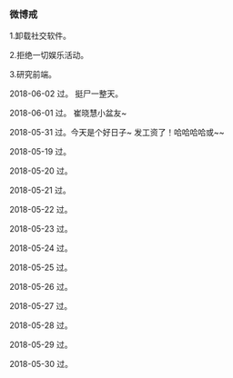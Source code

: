 ### 微博戒

1.卸载社交软件。

2.拒绝一切娱乐活动。

3.研究前端。

2018-06-02 过。 挺尸一整天。

2018-06-01 过。 崔晓慧小盆友~ 

2018-05-31 过。今天是个好日子~ 发工资了！哈哈哈哈或~~

2018-05-19 过。
             
2018-05-20 过。

2018-05-21 过。

2018-05-22 过。

2018-05-23 过。

2018-05-24 过。

2018-05-25 过。

2018-05-26 过。

2018-05-27 过。 

2018-05-28 过。 

2018-05-29 过。 

2018-05-30 过。
